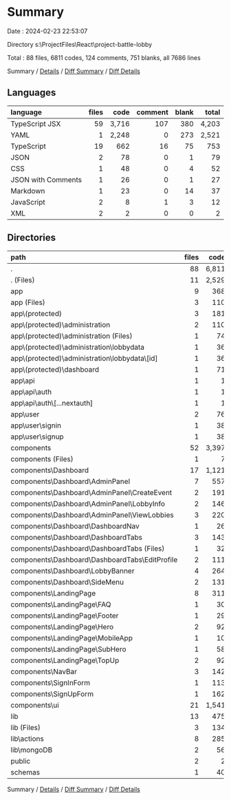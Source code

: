 # Summary

Date : 2024-02-23 22:53:07

Directory s:\\ProjectFiles\\React\\project-battle-lobby

Total : 88 files,  6811 codes, 124 comments, 751 blanks, all 7686 lines

Summary / [Details](details.md) / [Diff Summary](diff.md) / [Diff Details](diff-details.md)

## Languages
| language | files | code | comment | blank | total |
| :--- | ---: | ---: | ---: | ---: | ---: |
| TypeScript JSX | 59 | 3,716 | 107 | 380 | 4,203 |
| YAML | 1 | 2,248 | 0 | 273 | 2,521 |
| TypeScript | 19 | 662 | 16 | 75 | 753 |
| JSON | 2 | 78 | 0 | 1 | 79 |
| CSS | 1 | 48 | 0 | 4 | 52 |
| JSON with Comments | 1 | 26 | 0 | 1 | 27 |
| Markdown | 1 | 23 | 0 | 14 | 37 |
| JavaScript | 2 | 8 | 1 | 3 | 12 |
| XML | 2 | 2 | 0 | 0 | 2 |

## Directories
| path | files | code | comment | blank | total |
| :--- | ---: | ---: | ---: | ---: | ---: |
| . | 88 | 6,811 | 124 | 751 | 7,686 |
| . (Files) | 11 | 2,529 | 7 | 303 | 2,839 |
| app | 9 | 368 | 7 | 35 | 410 |
| app (Files) | 3 | 110 | 3 | 11 | 124 |
| app\\(protected) | 3 | 181 | 3 | 16 | 200 |
| app\\(protected)\\administration | 2 | 110 | 2 | 11 | 123 |
| app\\(protected)\\administration (Files) | 1 | 74 | 0 | 7 | 81 |
| app\\(protected)\\administration\\lobbydata | 1 | 36 | 2 | 4 | 42 |
| app\\(protected)\\administration\\lobbydata\\[id] | 1 | 36 | 2 | 4 | 42 |
| app\\(protected)\\dashboard | 1 | 71 | 1 | 5 | 77 |
| app\\api | 1 | 1 | 0 | 1 | 2 |
| app\\api\\auth | 1 | 1 | 0 | 1 | 2 |
| app\\api\\auth\\[...nextauth] | 1 | 1 | 0 | 1 | 2 |
| app\\user | 2 | 76 | 1 | 7 | 84 |
| app\\user\\signin | 1 | 38 | 1 | 3 | 42 |
| app\\user\\signup | 1 | 38 | 0 | 4 | 42 |
| components | 52 | 3,397 | 100 | 350 | 3,847 |
| components (Files) | 1 | 7 | 0 | 3 | 10 |
| components\\Dashboard | 17 | 1,121 | 88 | 76 | 1,285 |
| components\\Dashboard\\AdminPanel | 7 | 557 | 53 | 34 | 644 |
| components\\Dashboard\\AdminPanel\\CreateEvent | 2 | 191 | 42 | 12 | 245 |
| components\\Dashboard\\AdminPanel\\LobbyInfo | 2 | 146 | 10 | 10 | 166 |
| components\\Dashboard\\AdminPanel\\ViewLobbies | 3 | 220 | 1 | 12 | 233 |
| components\\Dashboard\\DashboardNav | 1 | 26 | 1 | 3 | 30 |
| components\\Dashboard\\DashboardTabs | 3 | 143 | 14 | 13 | 170 |
| components\\Dashboard\\DashboardTabs (Files) | 1 | 32 | 2 | 3 | 37 |
| components\\Dashboard\\DashboardTabs\\EditProfile | 2 | 111 | 12 | 10 | 133 |
| components\\Dashboard\\LobbyBanner | 4 | 264 | 1 | 18 | 283 |
| components\\Dashboard\\SideMenu | 2 | 131 | 19 | 8 | 158 |
| components\\LandingPage | 8 | 311 | 4 | 32 | 347 |
| components\\LandingPage\\FAQ | 1 | 30 | 0 | 3 | 33 |
| components\\LandingPage\\Footer | 1 | 29 | 0 | 3 | 32 |
| components\\LandingPage\\Hero | 2 | 92 | 4 | 12 | 108 |
| components\\LandingPage\\MobileApp | 1 | 10 | 0 | 3 | 13 |
| components\\LandingPage\\SubHero | 1 | 58 | 0 | 4 | 62 |
| components\\LandingPage\\TopUp | 2 | 92 | 0 | 7 | 99 |
| components\\NavBar | 3 | 142 | 5 | 9 | 156 |
| components\\SignInForm | 1 | 113 | 0 | 6 | 119 |
| components\\SignUpForm | 1 | 162 | 0 | 7 | 169 |
| components\\ui | 21 | 1,541 | 3 | 217 | 1,761 |
| lib | 13 | 475 | 10 | 59 | 544 |
| lib (Files) | 3 | 134 | 0 | 14 | 148 |
| lib\\actions | 8 | 285 | 2 | 37 | 324 |
| lib\\mongoDB | 2 | 56 | 8 | 8 | 72 |
| public | 2 | 2 | 0 | 0 | 2 |
| schemas | 1 | 40 | 0 | 4 | 44 |

Summary / [Details](details.md) / [Diff Summary](diff.md) / [Diff Details](diff-details.md)